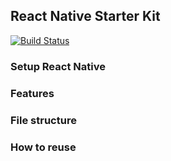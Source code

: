 ## React Native Starter Kit
[![Build Status](https://travis-ci.org/hanpanpan200/react-native-starter.svg?branch=master)](https://travis-ci.org/hanpanpan200/react-native-starter)

### Setup React Native

### Features

### File structure

### How to reuse